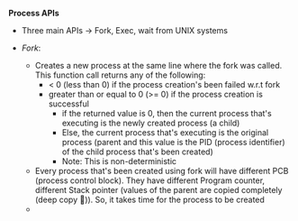 **Process APIs**

- Three main APIs -> Fork, Exec, wait from UNIX systems
  
- *Fork*:
  - Creates a new process at the same line where the fork was called. This function call returns any of the following:
    - < 0 (less than 0) if the process creation's been failed w.r.t fork
    - greater than or equal to 0 (>= 0) if the process creation is successful
      -  if the returned value is 0, then the current process that's executing is the newly created process (a child)
      -  Else, the current process that's executing is the original process (parent and this value is the PID (process identifier) of the child process that's been created)
      -  Note: This is non-deterministic
   - Every process that's been created using fork will have different PCB (process control block). They have different Program counter, different Stack pointer (values of the parent are copied completely (deep copy 🤣)). So, it takes time for the process to be created
   - 